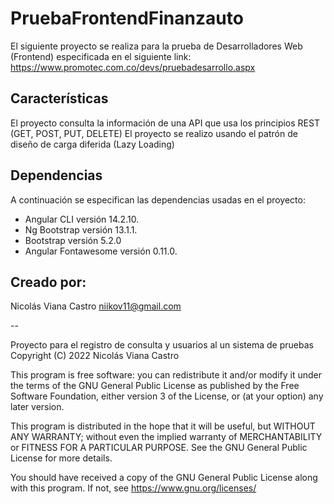 # PruebaFrontendFinanzauto
El siguiente proyecto se realiza para la prueba de Desarrolladores Web (Frontend) especificada en el siguiente link:
https://www.promotec.com.co/devs/pruebadesarrollo.aspx

## Características
El proyecto consulta la información de una API que usa los principios REST (GET, POST, PUT, DELETE)
El proyecto se realizo usando el patrón de diseño de carga diferida (Lazy Loading)

## Dependencias
A continuación se especifican las dependencias usadas en el proyecto:
- Angular CLI versión 14.2.10.
- Ng Bootstrap versión 13.1.1.
- Bootstrap versión 5.2.0
- Angular Fontawesome versión 0.11.0.

## Creado por:
Nicolás Viana Castro
niikov11@gmail.com



--

Proyecto para el registro de consulta y usuarios al un sistema de pruebas
Copyright (C) 2022 Nicolás Viana Castro

This program is free software: you can redistribute it and/or modify
it under the terms of the GNU General Public License as published by
the Free Software Foundation, either version 3 of the License, or
(at your option) any later version.

This program is distributed in the hope that it will be useful,
but WITHOUT ANY WARRANTY; without even the implied warranty of
MERCHANTABILITY or FITNESS FOR A PARTICULAR PURPOSE.  See the
GNU General Public License for more details.

You should have received a copy of the GNU General Public License
along with this program.  If not, see <https://www.gnu.org/licenses/>